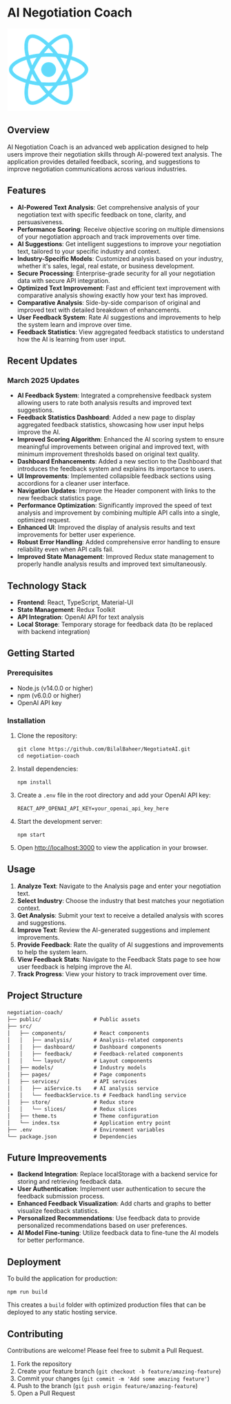 # AI Negotiation Coach

![AI Negotiation Coach](public/logo192.png)

## Overview

AI Negotiation Coach is an advanced web application designed to help users improve their negotiation skills through AI-powered text analysis. The application provides detailed feedback, scoring, and suggestions to improve negotiation communications across various industries.

## Features

- **AI-Powered Text Analysis**: Get comprehensive analysis of your negotiation text with specific feedback on tone, clarity, and persuasiveness.
- **Performance Scoring**: Receive objective scoring on multiple dimensions of your negotiation approach and track improvements over time.
- **AI Suggestions**: Get intelligent suggestions to improve your negotiation text, tailored to your specific industry and context.
- **Industry-Specific Models**: Customized analysis based on your industry, whether it's sales, legal, real estate, or business development.
- **Secure Processing**: Enterprise-grade security for all your negotiation data with secure API integration.
- **Optimized Text Improvement**: Fast and efficient text improvement with comparative analysis showing exactly how your text has improved.
- **Comparative Analysis**: Side-by-side comparison of original and improved text with detailed breakdown of enhancements.
- **User Feedback System**: Rate AI suggestions and improvements to help the system learn and improve over time.
- **Feedback Statistics**: View aggregated feedback statistics to understand how the AI is learning from user input.

## Recent Updates

### March 2025 Updates
- **AI Feedback System**: Integrated a comprehensive feedback system allowing users to rate both analysis results and improved text suggestions.
- **Feedback Statistics Dashboard**: Added a new page to display aggregated feedback statistics, showcasing how user input helps improve the AI.
- **Improved Scoring Algorithm**: Enhanced the AI scoring system to ensure meaningful improvements between original and improved text, with minimum improvement thresholds based on original text quality.
- **Dashboard Enhancements**: Added a new section to the Dashboard that introduces the feedback system and explains its importance to users.
- **UI Improvements**: Implemented collapsible feedback sections using accordions for a cleaner user interface.
- **Navigation Updates**: Improve the Header component with links to the new feedback statistics page.
- **Performance Optimization**: Significantly improved the speed of text analysis and improvement by combining multiple API calls into a single, optimized request.
- **Enhanced UI**: Improved the display of analysis results and text improvements for better user experience.
- **Robust Error Handling**: Added comprehensive error handling to ensure reliability even when API calls fail.
- **Improved State Management**: Improved Redux state management to properly handle analysis results and improved text simultaneously.

## Technology Stack

- **Frontend**: React, TypeScript, Material-UI
- **State Management**: Redux Toolkit
- **API Integration**: OpenAI API for text analysis
- **Local Storage**: Temporary storage for feedback data (to be replaced with backend integration)

## Getting Started

### Prerequisites

- Node.js (v14.0.0 or higher)
- npm (v6.0.0 or higher)
- OpenAI API key

### Installation

1. Clone the repository:
   ```
   git clone https://github.com/BilalBaheer/NegotiateAI.git
   cd negotiation-coach
   ```

2. Install dependencies:
   ```
   npm install
   ```

3. Create a `.env` file in the root directory and add your OpenAI API key:
   ```
   REACT_APP_OPENAI_API_KEY=your_openai_api_key_here
   ```

4. Start the development server:
   ```
   npm start
   ```

5. Open [http://localhost:3000](http://localhost:3000) to view the application in your browser.

## Usage

1. **Analyze Text**: Navigate to the Analysis page and enter your negotiation text.
2. **Select Industry**: Choose the industry that best matches your negotiation context.
3. **Get Analysis**: Submit your text to receive a detailed analysis with scores and suggestions.
4. **Improve Text**: Review the AI-generated suggestions and implement improvements.
5. **Provide Feedback**: Rate the quality of AI suggestions and improvements to help the system learn.
6. **View Feedback Stats**: Navigate to the Feedback Stats page to see how user feedback is helping improve the AI.
7. **Track Progress**: View your history to track improvement over time.

## Project Structure

```
negotiation-coach/
├── public/                 # Public assets
├── src/
│   ├── components/         # React components
│   │   ├── analysis/       # Analysis-related components
│   │   ├── dashboard/      # Dashboard components
│   │   ├── feedback/       # Feedback-related components
│   │   └── layout/         # Layout components
│   ├── models/             # Industry models
│   ├── pages/              # Page components
│   ├── services/           # API services
│   │   ├── aiService.ts    # AI analysis service
│   │   └── feedbackService.ts # Feedback handling service
│   ├── store/              # Redux store
│   │   └── slices/         # Redux slices
│   ├── theme.ts            # Theme configuration
│   └── index.tsx           # Application entry point
├── .env                    # Environment variables
└── package.json            # Dependencies
```

## Future Impreovements

- **Backend Integration**: Replace localStorage with a backend service for storing and retrieving feedback data.
- **User Authentication**: Implement user authentication to secure the feedback submission process.
- **Enhanced Feedback Visualization**: Add charts and graphs to better visualize feedback statistics.
- **Personalized Recommendations**: Use feedback data to provide personalized recommendations based on user preferences.
- **AI Model Fine-tuning**: Utilize feedback data to fine-tune the AI models for better performance.

## Deployment

To build the application for production:

```
npm run build
```

This creates a `build` folder with optimized production files that can be deployed to any static hosting service.

## Contributing

Contributions are welcome! Please feel free to submit a Pull Request.

1. Fork the repository
2. Create your feature branch (`git checkout -b feature/amazing-feature`)
3. Commit your changes (`git commit -m 'Add some amazing feature'`)
4. Push to the branch (`git push origin feature/amazing-feature`)
5. Open a Pull Request
